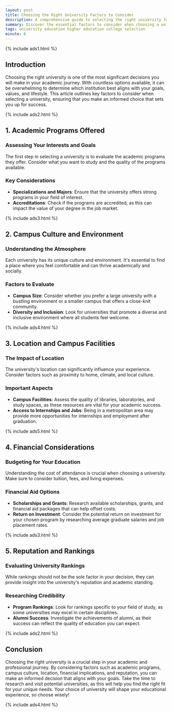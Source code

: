```yaml
---
layout: post
title: Choosing the Right University Factors to Consider
description: A comprehensive guide to selecting the right university for your academic and personal goals.
summary: Discover the essential factors to consider when choosing a university that aligns with your aspirations.
tags: university education higher education college selection
minute: 6
---
```


{% include ads1.html %}

## Introduction

Choosing the right university is one of the most significant decisions you will make in your academic journey. With countless options available, it can be overwhelming to determine which institution best aligns with your goals, values, and lifestyle. This article outlines key factors to consider when selecting a university, ensuring that you make an informed choice that sets you up for success.

{% include ads2.html %}

## 1. Academic Programs Offered

### Assessing Your Interests and Goals
The first step in selecting a university is to evaluate the academic programs they offer. Consider what you want to study and the quality of the programs available.

### Key Considerations
- **Specializations and Majors**: Ensure that the university offers strong programs in your field of interest.
- **Accreditations**: Check if the programs are accredited, as this can impact the value of your degree in the job market.

{% include ads3.html %}

## 2. Campus Culture and Environment

### Understanding the Atmosphere
Each university has its unique culture and environment. It's essential to find a place where you feel comfortable and can thrive academically and socially.

### Factors to Evaluate
- **Campus Size**: Consider whether you prefer a large university with a bustling environment or a smaller campus that offers a close-knit community.
- **Diversity and Inclusion**: Look for universities that promote a diverse and inclusive environment where all students feel welcome.

{% include ads4.html %}

## 3. Location and Campus Facilities

### The Impact of Location
The university's location can significantly influence your experience. Consider factors such as proximity to home, climate, and local culture.

### Important Aspects
- **Campus Facilities**: Assess the quality of libraries, laboratories, and study spaces, as these resources are vital for your academic success.
- **Access to Internships and Jobs**: Being in a metropolitan area may provide more opportunities for internships and employment after graduation.

{% include ads5.html %}

## 4. Financial Considerations

### Budgeting for Your Education
Understanding the cost of attendance is crucial when choosing a university. Make sure to consider tuition, fees, and living expenses.

### Financial Aid Options
- **Scholarships and Grants**: Research available scholarships, grants, and financial aid packages that can help offset costs.
- **Return on Investment**: Consider the potential return on investment for your chosen program by researching average graduate salaries and job placement rates.

{% include ads3.html %}

## 5. Reputation and Rankings

### Evaluating University Rankings
While rankings should not be the sole factor in your decision, they can provide insight into the university's reputation and academic standing.

### Researching Credibility
- **Program Rankings**: Look for rankings specific to your field of study, as some universities may excel in certain disciplines.
- **Alumni Success**: Investigate the achievements of alumni, as their success can reflect the quality of education you can expect.

{% include ads2.html %}

## Conclusion

Choosing the right university is a crucial step in your academic and professional journey. By considering factors such as academic programs, campus culture, location, financial implications, and reputation, you can make an informed decision that aligns with your goals. Take the time to research and visit potential universities, as this will help you find the right fit for your unique needs. Your choice of university will shape your educational experience, so choose wisely!

{% include ads4.html %}
